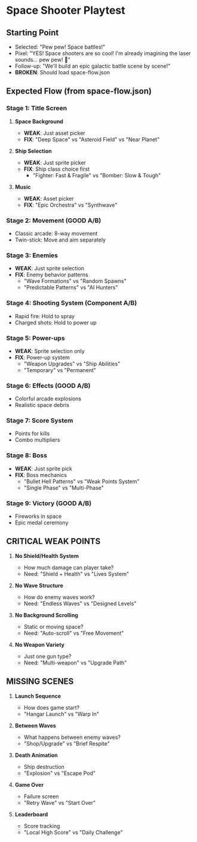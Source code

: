 # Space Shooter Playtest

## Starting Point
- Selected: "Pew pew! Space battles!"
- Pixel: "YES! Space shooters are so cool! I'm already imagining the laser sounds... pew pew! 🚀"
- Follow-up: "We'll build an epic galactic battle scene by scene!"
- **BROKEN**: Should load space-flow.json

## Expected Flow (from space-flow.json)
### Stage 1: Title Screen
1. **Space Background**
   - **WEAK**: Just asset picker
   - **FIX**: "Deep Space" vs "Asteroid Field" vs "Near Planet"

2. **Ship Selection**
   - **WEAK**: Just sprite picker  
   - **FIX**: Ship class choice first
     - "Fighter: Fast & Fragile" vs "Bomber: Slow & Tough"

3. **Music**
   - **WEAK**: Asset picker
   - **FIX**: "Epic Orchestra" vs "Synthwave"

### Stage 2: Movement (GOOD A/B)
- Classic arcade: 8-way movement
- Twin-stick: Move and aim separately

### Stage 3: Enemies
- **WEAK**: Just sprite selection
- **FIX**: Enemy behavior patterns
  - "Wave Formations" vs "Random Spawns"
  - "Predictable Patterns" vs "AI Hunters"

### Stage 4: Shooting System (Component A/B)
- Rapid fire: Hold to spray
- Charged shots: Hold to power up

### Stage 5: Power-ups
- **WEAK**: Sprite selection only
- **FIX**: Power-up system
  - "Weapon Upgrades" vs "Ship Abilities"
  - "Temporary" vs "Permanent"

### Stage 6: Effects (GOOD A/B)
- Colorful arcade explosions
- Realistic space debris

### Stage 7: Score System
- Points for kills
- Combo multipliers

### Stage 8: Boss
- **WEAK**: Just sprite pick
- **FIX**: Boss mechanics
  - "Bullet Hell Patterns" vs "Weak Points System"
  - "Single Phase" vs "Multi-Phase"

### Stage 9: Victory (GOOD A/B)
- Fireworks in space
- Epic medal ceremony

## CRITICAL WEAK POINTS

1. **No Shield/Health System**
   - How much damage can player take?
   - Need: "Shield + Health" vs "Lives System"

2. **No Wave Structure**
   - How do enemy waves work?
   - Need: "Endless Waves" vs "Designed Levels"

3. **No Background Scrolling**
   - Static or moving space?
   - Need: "Auto-scroll" vs "Free Movement"

4. **No Weapon Variety**
   - Just one gun type?
   - Need: "Multi-weapon" vs "Upgrade Path"

## MISSING SCENES

1. **Launch Sequence**
   - How does game start?
   - "Hangar Launch" vs "Warp In"

2. **Between Waves**
   - What happens between enemy waves?
   - "Shop/Upgrade" vs "Brief Respite"

3. **Death Animation**
   - Ship destruction
   - "Explosion" vs "Escape Pod"

4. **Game Over**
   - Failure screen
   - "Retry Wave" vs "Start Over"

5. **Leaderboard**
   - Score tracking
   - "Local High Score" vs "Daily Challenge"